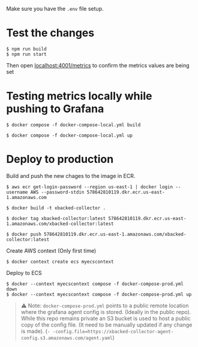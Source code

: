 Make sure you have the `.env` file setup.

# Test the changes
```
$ npm run build
$ npm run start
```
Then open [localhost:4001/metrics]() to confirm the metrics values are being set

# Testing metrics locally while pushing to Grafana
```
$ docker compose -f docker-compose-local.yml build
```
```
$ docker compose -f docker-compose-local.yml up
```

# Deploy to production

Build and push the new chages to the image in ECR.
```
$ aws ecr get-login-password --region us-east-1 | docker login --username AWS --password-stdin 578642810119.dkr.ecr.us-east-1.amazonaws.com
```
```
$ docker build -t xbacked-collector .
```
```
$ docker tag xbacked-collector:latest 578642810119.dkr.ecr.us-east-1.amazonaws.com/xbacked-collector:latest
```
```
$ docker push 578642810119.dkr.ecr.us-east-1.amazonaws.com/xbacked-collector:latest
```
Create AWS context (Only first time)
```
$ docker context create ecs myecscontext
```
Deploy to ECS
```
$ docker --context myecscontext compose -f docker-compose-prod.yml down
$ docker --context myecscontext compose -f docker-compose-prod.yml up
```

> :warning: Note: `docker-compose-prod.yml` points to a public remote location where the grafana agent config is stored. (Ideally in the public repo).
> While this repo remains private an S3 bucket is used to host a public copy of the config file. (It need to be manually updated if any change is made).
(`- -config.file=https://xbacked-collector-agent-config.s3.amazonaws.com/agent.yaml`)